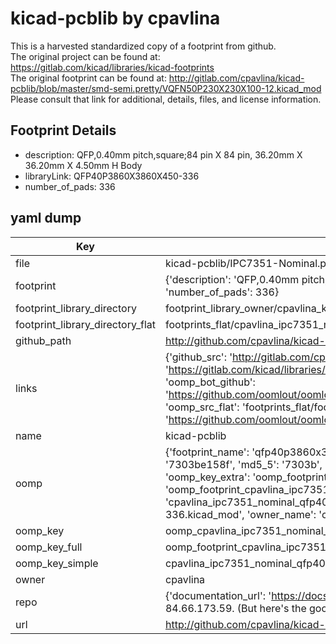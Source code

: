 # kicad-pcblib by cpavlina  
This is a harvested standardized copy of a footprint from github.  
The original project can be found at:  
https://gitlab.com/kicad/libraries/kicad-footprints  
The original footprint can be found at:
http://gitlab.com/cpavlina/kicad-pcblib/blob/master/smd-semi.pretty/VQFN50P230X230X100-12.kicad_mod
Please consult that link for additional, details, files, and license information.  
## Footprint Details
* description: QFP,0.40mm pitch,square;84 pin X 84 pin, 36.20mm X 36.20mm X 4.50mm H Body  
* libraryLink: QFP40P3860X3860X450-336  
* number_of_pads: 336  
## yaml dump  
| Key | Value |  
| --- | --- |  
| file | kicad-pcblib/IPC7351-Nominal.pretty/QFP40P3860X3860X450-336.kicad_mod |  
| footprint | {'description': 'QFP,0.40mm pitch,square;84 pin X 84 pin, 36.20mm X 36.20mm X 4.50mm H Body', 'libraryLink': 'QFP40P3860X3860X450-336', 'number_of_pads': 336} |  
| footprint_library_directory | footprint_library_owner/cpavlina_kicad-pcblib |  
| footprint_library_directory_flat | footprints_flat/cpavlina_ipc7351_nominal_qfp40p3860x3860x450_336/working |  
| github_path | http://github.com/cpavlina/kicad-pcblib/blob/master/IPC7351-Nominal.pretty/QFP40P3860X3860X450-336.kicad_mod |  
| links | {'github_src': 'http://gitlab.com/cpavlina/kicad-pcblib/blob/master/smd-semi.pretty/VQFN50P230X230X100-12.kicad_mod', 'github_src_repo': 'https://gitlab.com/kicad/libraries/kicad-footprints', 'oomp_bot': 'footprints/cpavlina_ipc7351_nominal_qfp40p3860x3860x450_336/working', 'oomp_bot_github': 'https://github.com/oomlout/oomlout_oomp_footprint_bot/tree/main/footprints/cpavlina_ipc7351_nominal_qfp40p3860x3860x450_336/working', 'oomp_src_flat': 'footprints_flat/footprints_flat/cpavlina_ipc7351_nominal_qfp40p3860x3860x450_336/working', 'oomp_src_flat_github': 'https://github.com/oomlout/oomlout_oomp_footprint_src/tree/main/footprints_flat/cpavlina_ipc7351_nominal_qfp40p3860x3860x450_336/working'} |  
| name | kicad-pcblib |  
| oomp | {'footprint_name': 'qfp40p3860x3860x450_336', 'library_name': 'ipc7351_nominal', 'md5': '7303be158f6d97652c0e2dce32420d59', 'md5_10': '7303be158f', 'md5_5': '7303b', 'md5_6': '7303be', 'oomp_key': 'oomp_cpavlina_ipc7351_nominal_qfp40p3860x3860x450_336', 'oomp_key_extra': 'oomp_footprint_cpavlina_ipc7351_nominal_qfp40p3860x3860x450_336', 'oomp_key_full': 'oomp_footprint_cpavlina_ipc7351_nominal_qfp40p3860x3860x450_336_7303be', 'oomp_key_simple': 'cpavlina_ipc7351_nominal_qfp40p3860x3860x450_336', 'original_filename': 'kicad-pcblib/IPC7351-Nominal.pretty/QFP40P3860X3860X450-336.kicad_mod', 'owner_name': 'cpavlina'} |  
| oomp_key | oomp_cpavlina_ipc7351_nominal_qfp40p3860x3860x450_336 |  
| oomp_key_full | oomp_footprint_cpavlina_ipc7351_nominal_qfp40p3860x3860x450_336 |  
| oomp_key_simple | cpavlina_ipc7351_nominal_qfp40p3860x3860x450_336 |  
| owner | cpavlina |  
| repo | {'documentation_url': 'https://docs.github.com/rest/overview/resources-in-the-rest-api#rate-limiting', 'message': "API rate limit exceeded for 84.66.173.59. (But here's the good news: Authenticated requests get a higher rate limit. Check out the documentation for more details.)"} |  
| url | http://github.com/cpavlina/kicad-pcblib |  

